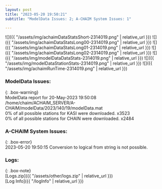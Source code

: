 ```yaml
---
layout: post
title: "2023-05-20 19:50:21"
subtitle: "ModelData Issues: 2; A-CHAIM System Issues: 1"

---
```


![]({{ "/assets/img/achaimDataStatsShort-2314019.png" | relative_url }})
![]({{ "/assets/img/achaimDataStatsLong00-2314019.png" | relative_url }})
![]({{ "/assets/img/achaimDataStatsLong01-2314019.png" | relative_url }})
![]({{ "/assets/img/achaimDataStatsLong02-2314019.png" | relative_url }})
![]({{ "/assets/img/modelDataDataStats-2314019.png" | relative_url }})
![]({{ "/assets/img/modelDataStationStats-2314019.png" | relative_url }})
![]({{ "/assets/img/achaimRunTime-2314019.png" | relative_url }})


### ModelData Issues:  
  
{: .box-warning}  
 ModelData report for 20-May-2023 19:50:08   
 /home/chaim/ACHAIM_SERVER/A-CHAIM/modelData/2023/140/19/modelData.mat   
 0% of all possible stations for KASI were downloaded. x3523   
 0% of all possible stations for CHAIN were downloaded. x2484   
  
### A-CHAIM System Issues:  
  
{: .box-error}  
2023-05-20 19:50:15 Conversion to logical from string is not possible.  

### Logs:  
  
{: .box-note}  
[Logs.zip]({{ "/assets/other/logs.zip" | relative_url }})  
[Log Info]({{ "/logInfo" | relative_url }})  
